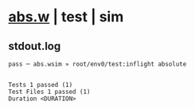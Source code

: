 # [abs.w](../../../../../../examples/tests/sdk_tests/math/abs.w) | test | sim

## stdout.log
```log
pass ─ abs.wsim » root/env0/test:inflight absolute
 
 
Tests 1 passed (1)
Test Files 1 passed (1)
Duration <DURATION>
```

